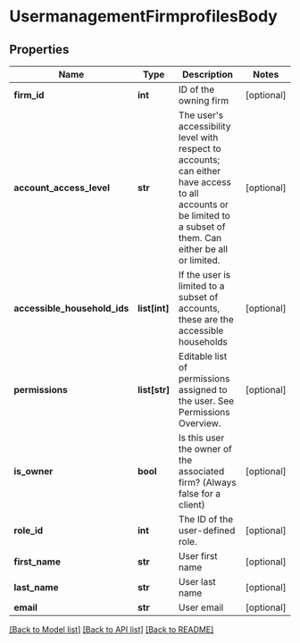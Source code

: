 # UsermanagementFirmprofilesBody

## Properties
Name | Type | Description | Notes
------------ | ------------- | ------------- | -------------
**firm_id** | **int** | ID of the owning firm | [optional] 
**account_access_level** | **str** | The user&#x27;s accessibility level with respect to accounts; can either have access to all accounts or be limited to a subset of them. Can either be all or limited. | [optional] 
**accessible_household_ids** | **list[int]** | If the user is limited to a subset of accounts, these are the accessible households | [optional] 
**permissions** | **list[str]** | Editable list of permissions assigned to the user. See Permissions Overview. | [optional] 
**is_owner** | **bool** | Is this user the owner of the associated firm? (Always false for a client) | [optional] 
**role_id** | **int** | The ID of the user-defined role. | [optional] 
**first_name** | **str** | User first name | [optional] 
**last_name** | **str** | User last name | [optional] 
**email** | **str** | User email | [optional] 

[[Back to Model list]](../README.md#documentation-for-models) [[Back to API list]](../README.md#documentation-for-api-endpoints) [[Back to README]](../README.md)


